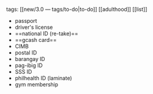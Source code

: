 tags: [[new/3.0 — tags/to-do|to-do]] [[adulthood]] [[list]]

- passport
- driver's license
- ==national ID (re-take)==
- ==gcash card==
- CIMB
- postal ID
- barangay ID
- pag-ibig ID
- SSS ID
- philhealth ID (laminate)
- gym membership